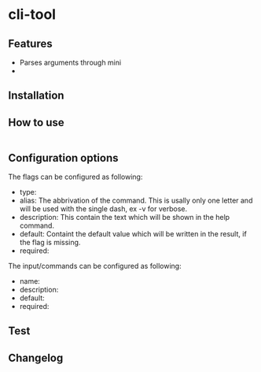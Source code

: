 # cli-tool

## Features
 * Parses arguments through mini
 * 

## Installation

## 


## How to use
```

```

## Configuration options
The flags can be configured as following:
 * type: 
 * alias: The abbrivation of the command. This is usally only one letter and will be used with the single dash, ex -v for verbose.
 * description: This contain the text which will be shown in the help command. 
 * default: Containt the default value which will be written in the result, if the flag is missing.   
 * required: 

The input/commands can be configured as following:
 * name:
 * description:
 * default: 
 * required:   

## Test


## Changelog